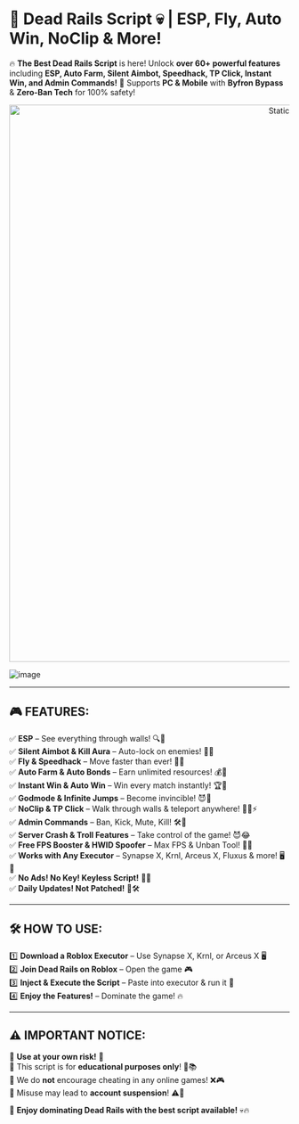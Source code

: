 # 🚆 Dead Rails Script 💀 | ESP, Fly, Auto Win, NoClip & More!  

🔥 **The Best Dead Rails Script** is here! Unlock **over 60+ powerful features** including **ESP, Auto Farm, Silent Aimbot, Speedhack, TP Click, Instant Win, and Admin Commands!** 🚀 Supports **PC & Mobile** with **Byfron Bypass** & **Zero-Ban Tech** for 100% safety!  

<div style="text-align: center">
  <a href="link">
    <img class="bumbum" style="width: 1000px" alt="Static Badge" src="https://img.shields.io/badge/Click_For-_Download_Script!-purple">
  </a>
</div>

![image](https://github.com/user-attachments/assets/faf683a5-0bde-462c-b601-8e26f446aded)


---

## 🎮 **FEATURES:**  
✅ **ESP** – See everything through walls! 🔍👀  
✅ **Silent Aimbot & Kill Aura** – Auto-lock on enemies! 🎯🔫  
✅ **Fly & Speedhack** – Move faster than ever! 🏃💨  
✅ **Auto Farm & Auto Bonds** – Earn unlimited resources! 💰🤑  
✅ **Instant Win & Auto Win** – Win every match instantly! 🏆🥇  
✅ **Godmode & Infinite Jumps** – Become invincible! 😈💪  
✅ **NoClip & TP Click** – Walk through walls & teleport anywhere! 🚶‍♂️⚡  
✅ **Admin Commands** – Ban, Kick, Mute, Kill! 🛠️🔨  
✅ **Server Crash & Troll Features** – Take control of the game! 😈😂  
✅ **Free FPS Booster & HWID Spoofer** – Max FPS & Unban Tool! 🚀🔧  
✅ **Works with Any Executor** – Synapse X, Krnl, Arceus X, Fluxus & more! 🖥️📱  
✅ **No Ads! No Key! Keyless Script!** 🔑❌  
✅ **Daily Updates! Not Patched!** 📅🛠️  

---

## 🛠️ **HOW TO USE:**  
1️⃣ **Download a Roblox Executor** – Use Synapse X, Krnl, or Arceus X 🖥️  
2️⃣ **Join Dead Rails on Roblox** – Open the game 🎮  
3️⃣ **Inject & Execute the Script** – Paste into executor & run it 🚀  
4️⃣ **Enjoy the Features!** – Dominate the game! 🔥  

---

## ⚠️ **IMPORTANT NOTICE:**  
🚨 **Use at your own risk!** 🚨  
🔴 This script is for **educational purposes only**! 🏫📚  
🔴 We do **not** encourage cheating in any online games! ❌🎮  
🔴 Misuse may lead to **account suspension**! ⚠️🚫  

🚆 **Enjoy dominating Dead Rails with the best script available!** 💀🔥  
